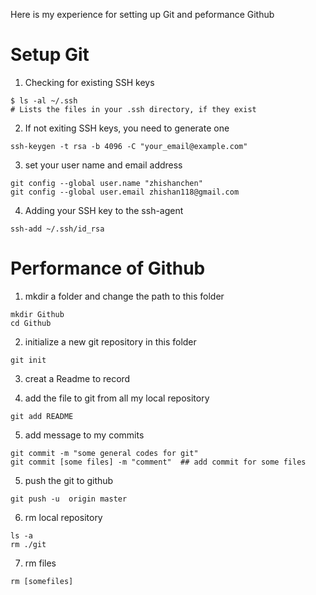 Here is my experience for setting up Git and peformance Github  
 
# Setup Git
1. Checking for existing SSH keys  
```
$ ls -al ~/.ssh  
# Lists the files in your .ssh directory, if they exist  
```

2. If not exiting SSH keys, you need to generate one	
```
ssh-keygen -t rsa -b 4096 -C "your_email@example.com"  
```
3. set your user name and email address
```
git config --global user.name "zhishanchen"
git config --global user.email zhishan118@gmail.com
```

4. Adding your SSH key to the ssh-agent		
```
ssh-add ~/.ssh/id_rsa
```

# Performance of Github

1. mkdir a folder and change the path to this folder
```
mkdir Github
cd Github
```

2. initialize a new git repository  in this folder
```
git init
```

3. creat a Readme to record

4. add the file to git from all my local repository
```
git add README
```

5. add message to my commits
```
git commit -m "some general codes for git"
git commit [some files] -m "comment"  ## add commit for some files
```

5. push the git to github
```	
git push -u  origin master
```

6. rm local repository
```
ls -a 
rm ./git
```

7. rm files 
```
rm [somefiles]
```
	

